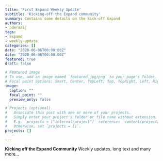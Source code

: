 ```yaml
---
title: 'First Expand Weekly Update'
subtitle: 'Kicking-off the Expand community'
summary: Contains some details on the kick-off Expand
authors:
- pderaaij
tags:
- expand
- weekly-update
categories: []
date: "2020-06-06T00:00:00Z"
date: "2020-06-06T00:00:00Z"
featured: true
draft: false

# Featured image
# To use, add an image named `featured.jpg/png` to your page's folder.
# Focal point options: Smart, Center, TopLeft, Top, TopRight, Left, Right, BottomLeft, Bottom, BottomRight
image:
  caption: ""
  focal_point: ""
  preview_only: false

# Projects (optional).
#   Associate this post with one or more of your projects.
#   Simply enter your project's folder or file name without extension.
#   E.g. `projects = ["internal-project"]` references `content/project/deep-learning/index.md`.
#   Otherwise, set `projects = []`.
projects: []

---
```


**Kicking off the Expand Community**
Weekly updates, long text and many more...